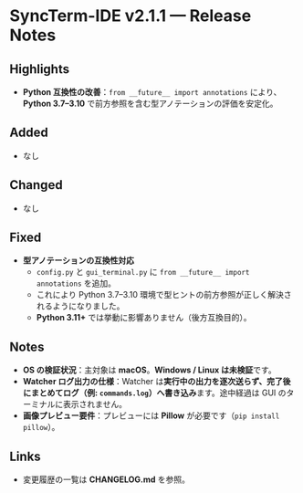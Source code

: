 # SyncTerm-IDE v2.1.1 — Release Notes

## Highlights
- **Python 互換性の改善**：`from __future__ import annotations` により、**Python 3.7–3.10** で前方参照を含む型アノテーションの評価を安定化。

## Added
- なし

## Changed
- なし

## Fixed
- **型アノテーションの互換性対応**
  - `config.py` と `gui_terminal.py` に `from __future__ import annotations` を追加。
  - これにより Python 3.7–3.10 環境で型ヒントの前方参照が正しく解決されるようになりました。
  - **Python 3.11+** では挙動に影響ありません（後方互換目的）。

## Notes
- **OS の検証状況**：主対象は **macOS**。**Windows / Linux は未検証**です。
- **Watcher ログ出力の仕様**：Watcher は**実行中の出力を逐次送らず、完了後にまとめてログ（例: `commands.log`）へ書き込み**ます。途中経過は GUI のターミナルに表示されません。
- **画像プレビュー要件**：プレビューには **Pillow** が必要です（`pip install pillow`）。

## Links
- 変更履歴の一覧は **CHANGELOG.md** を参照。
